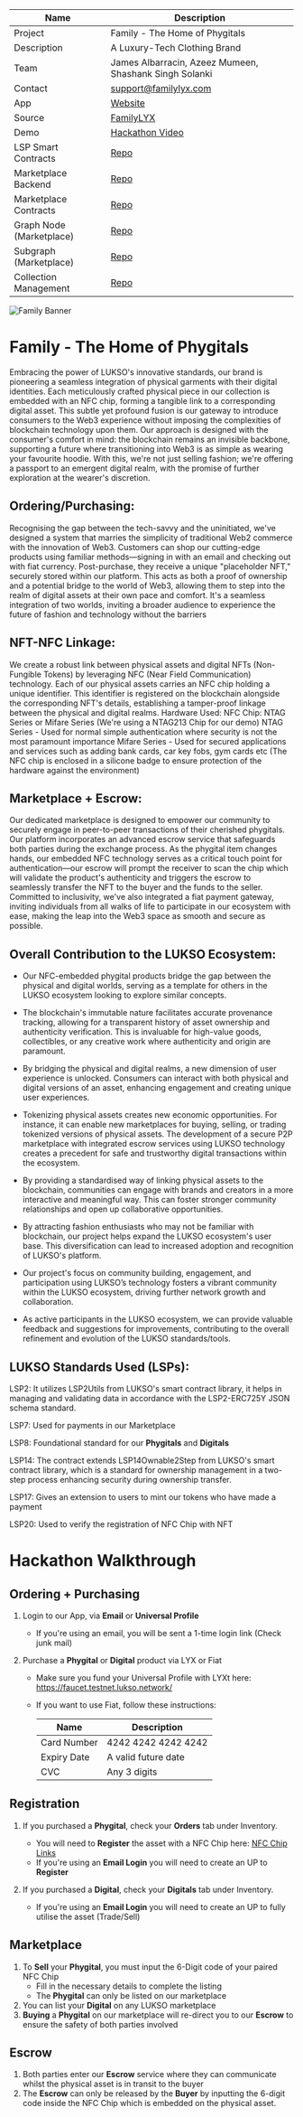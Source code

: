| Name        | Description   |
|-------------|---------------|
| Project     | Family - The Home of Phygitals     |
| Description | A Luxury-Tech Clothing Brand |
| Team        | James Albarracin, Azeez Mumeen, Shashank Singh Solanki |
| Contact     | support@familylyx.com |
| App         | [Website](https://familylyx.web.app/) |
| Source      | [FamilyLYX](https://github.com/FamilyLYX) |
| Demo        | [Hackathon Video](https://youtu.be/3SyE-rMjrvA?si=MFtjSoszQl4ZZNQn) |
| LSP Smart Contracts | [Repo](https://github.com/FamilyLYX/family-contracts) |
| Marketplace Backend     | [Repo](https://github.com/FamilyLYX/marketplace-backend) |
| Marketplace Contracts        | [Repo](https://github.com/FamilyLYX/New-Marketplace-Contract) |
| Graph Node (Marketplace)        | [Repo](https://github.com/FamilyLYX/graph-node) |
| Subgraph (Marketplace)     | [Repo](https://github.com/FamilyLYX/subgraph) |
| Collection Management        | [Repo](https://github.com/FamilyLYX/collection-management-UI) |

![Family Banner](https://imgur.com/Ih7KfpJ)

# Family - The Home of Phygitals

Embracing the power of LUKSO's innovative standards, our brand is pioneering a seamless integration of physical garments with their digital identities. Each meticulously crafted physical piece in our collection is embedded with an NFC chip, forming a tangible link to a corresponding digital asset. This subtle yet profound fusion is our gateway to introduce consumers to the Web3 experience without imposing the complexities of blockchain technology upon them. Our approach is designed with the consumer's comfort in mind: the blockchain remains an invisible backbone, supporting a future where transitioning into Web3 is as simple as wearing your favourite hoodie. With this, we're not just selling fashion; we're offering a passport to an emergent digital realm, with the promise of further exploration at the wearer's discretion.

## Ordering/Purchasing:

Recognising the gap between the tech-savvy and the uninitiated, we've designed a system that marries the simplicity of traditional Web2 commerce with the innovation of Web3. Customers can shop our cutting-edge products using familiar methods—signing in with an email and checking out with fiat currency. Post-purchase, they receive a unique "placeholder NFT," securely stored within our platform. This acts as both a proof of ownership and a potential bridge to the world of Web3, allowing them to step into the realm of digital assets at their own pace and comfort. It's a seamless integration of two worlds, inviting a broader audience to experience the future of fashion and technology without the barriers

## NFT-NFC Linkage:

We create a robust link between physical assets and digital NFTs (Non-Fungible Tokens) by leveraging NFC (Near Field Communication) technology. Each of our physical assets carries an NFC chip holding a unique identifier. This identifier is registered on the blockchain alongside the corresponding NFT's details, establishing a tamper-proof linkage between the physical and digital realms. Hardware Used: NFC Chip: NTAG Series or Mifare Series (We're using a NTAG213 Chip for our demo) NTAG Series - Used for normal simple authentication where security is not the most paramount importance Mifare Series - Used for secured applications and services such as adding bank cards, car key fobs, gym cards etc (The NFC chip is enclosed in a silicone badge to ensure protection of the hardware against the environment)

## Marketplace + Escrow:

Our dedicated marketplace is designed to empower our community to securely engage in peer-to-peer transactions of their cherished phygitals. Our platform incorporates an advanced escrow service that safeguards both parties during the exchange process. As the phygital item changes hands, our embedded NFC technology serves as a critical touch point for authentication—our escrow will prompt the receiver to scan the chip which will validate the product's authenticity and triggers the escrow to seamlessly transfer the NFT to the buyer and the funds to the seller. Committed to inclusivity, we've also integrated a fiat payment gateway, inviting individuals from all walks of life to participate in our ecosystem with ease, making the leap into the Web3 space as smooth and secure as possible.

## Overall Contribution to the LUKSO Ecosystem:

- Our NFC-embedded phygital products bridge the gap between the physical and digital worlds, serving as a template for others in the LUKSO ecosystem looking to explore similar concepts.

- The blockchain's immutable nature facilitates accurate provenance tracking, allowing for a transparent history of asset ownership and authenticity verification. This is invaluable for high-value goods, collectibles, or any creative work where authenticity and origin are paramount.

- By bridging the physical and digital realms, a new dimension of user experience is unlocked. Consumers can interact with both physical and digital versions of an asset, enhancing engagement and creating unique user experiences.

- Tokenizing physical assets creates new economic opportunities. For instance, it can enable new marketplaces for buying, selling, or trading tokenized versions of physical assets. The development of a secure P2P marketplace with integrated escrow services using LUKSO technology creates a precedent for safe and trustworthy digital transactions within the ecosystem.

- By providing a standardised way of linking physical assets to the blockchain, communities can engage with brands and creators in a more interactive and meaningful way. This can foster stronger community relationships and open up collaborative opportunities.

- By attracting fashion enthusiasts who may not be familiar with blockchain, our project helps expand the LUKSO ecosystem's user base. This diversification can lead to increased adoption and recognition of LUKSO's platform.

- Our project's focus on community building, engagement, and participation using LUKSO’s technology fosters a vibrant community within the LUKSO ecosystem, driving further network growth and collaboration.

- As active participants in the LUKSO ecosystem, we can provide valuable feedback and suggestions for improvements, contributing to the overall refinement and evolution of the LUKSO standards/tools.

## LUKSO Standards Used (LSPs):

LSP2: It utilizes LSP2Utils from LUKSO's smart contract library, it helps in managing and validating data in accordance with the LSP2-ERC725Y JSON schema standard.

LSP7: Used for payments in our Marketplace

LSP8: Foundational standard for our **Phygitals** and **Digitals**

LSP14: The contract extends LSP14Ownable2Step from LUKSO's smart contract library, which is a standard for ownership management in a two-step process enhancing security during ownership transfer.

LSP17: Gives an extension to users to mint our tokens who have made a payment

LSP20: Used to verify the registration of NFC Chip with NFT


# Hackathon Walkthrough
## Ordering + Purchasing
1. Login to our App, via **Email** or **Universal Profile**
   - If you're using an email, you will be sent a 1-time login link (Check junk mail)

2. Purchase a **Phygital** or **Digital** product via LYX or Fiat
   - Make sure you fund your Universal Profile with LYXt here: https://faucet.testnet.lukso.network/
   - If you want to use Fiat, follow these instructions:

		| Name        | Description   |
		|-------------|---------------|
		| Card Number | 4242 4242 4242 4242 |
		| Expiry Date | A valid future date |
		| CVC         | Any 3 digits |

## Registration
1. If you purchased a **Phygital**, check your **Orders** tab under Inventory.
   - You will need to **Register** the asset with a NFC Chip here: [NFC Chip Links](public/NFC.txt)
   - If you're using an **Email Login** you will need to create an UP to **Register**
  
2. If you purchased a **Digital**, check your **Digitals** tab under Inventory.
   - If you're using an **Email Login** you will need to create an UP to fully utilise the asset (Trade/Sell)

## Marketplace
1. To **Sell** your **Phygital**, you must input the 6-Digit code of your paired NFC Chip
   - Fill in the necessary details to complete the listing
   - The **Phygital** can only be listed on our marketplace
2. You can list your **Digital** on any LUKSO marketplace
3. **Buying** a **Phygital** on our marketplace will re-direct you to our **Escrow** to ensure the safety of both parties involved

## Escrow
1. Both parties enter our **Escrow** service where they can communicate whilst the physical asset is in transit to the buyer
2. The **Escrow** can only be released by the **Buyer** by inputting the 6-digit code inside the NFC Chip which is embedded on the physical asset.
  






